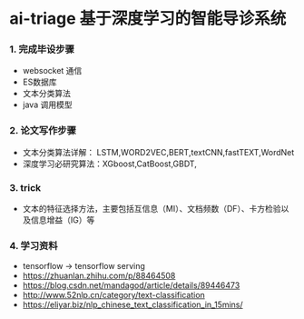 # ai-triage 基于深度学习的智能导诊系统

### 1. 完成毕设步骤
* websocket 通信
* ES数据库
* 文本分类算法
* java 调用模型

### 2. 论文写作步骤
* 文本分类算法详解： LSTM,WORD2VEC,BERT,textCNN,fastTEXT,WordNet
* 深度学习必研究算法：XGboost,CatBoost,GBDT,

### 3. trick
* 文本的特征选择方法，主要包括互信息（MI）、文档频数（DF）、卡方检验以及信息增益（IG）等


### 4. 学习资料
* tensorflow -> tensorflow serving
* https://zhuanlan.zhihu.com/p/88464508
* https://blog.csdn.net/mandagod/article/details/89446473
* http://www.52nlp.cn/category/text-classification
* https://eliyar.biz/nlp_chinese_text_classification_in_15mins/


